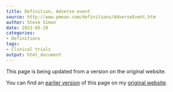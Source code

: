```yaml
---
title: Definition, Adverse event
source: http://www.pmean.com/definitions/AdverseEvent.htm
author: Steve Simon
date: 2022-05-28
categories:
- Definitions
tags:
- Clinical trials
output: html_document
---
```


This page is being updated from a version on the original website.

<!---More--->


You can find an [earlier version][sim1] of this page on my [original website][sim2].

[sim1]: http://www.pmean.com/definitions/AdverseEvent.htm
[sim2]: http://www.pmean.com/original_site.html
